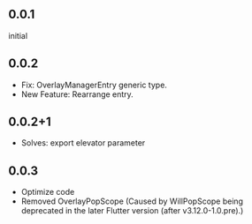 ## 0.0.1

initial

## 0.0.2

- Fix: OverlayManagerEntry generic type.
- New Feature: Rearrange entry.

## 0.0.2+1

- Solves: export elevator parameter

## 0.0.3

- Optimize code
- Removed OverlayPopScope (Caused by WillPopScope being deprecated in the later Flutter version (after v3.12.0-1.0.pre).)
